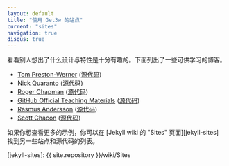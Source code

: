 ```yaml
---
layout: default
title: "使用 Get3w 的站点"
current: "sites"
navigation: true
disqus: true
---
```

看看别人想出了什么设计与特性是十分有趣的。下面列出了一些可供学习的博客。

- [Tom Preston-Werner](http://tom.preston-werner.com/)
    ([源代码](http://github.com/mojombo/mojombo.github.com))
- [Nick Quaranto](http://quaran.to/)
    ([源代码](https://github.com/qrush/qrush.github.com))
- [Roger Chapman](http://rogchap.com/)
    ([源代码](https://github.com/rogchap/rogchap.github.com))
- [GitHub Official Teaching Materials](http://teach.github.com)
    ([源代码](https://github.com/github/teach.github.com))
- [Rasmus Andersson](http://rsms.me/)
    ([源代码](https://github.com/rsms/rsms.github.com))
- [Scott Chacon](http://schacon.github.com)
    ([源代码](https://github.com/schacon/schacon.github.com))

如果你想查看更多的示例，你可以在 [Jekyll wiki 的 "Sites" 页面][jekyll-sites]
找到另一些站点和源代码的列表。

[jekyll-sites]: {{ site.repository }}/wiki/Sites

